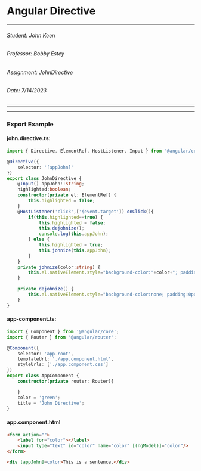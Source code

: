 # Angular Directive

---
###### Student: John Keen
###### Professor: Bobby Estey
###### Assignment: JohnDirective
###### Date: 7/14/2023

---

---
### Export Example

#### john.directive.ts:

```typescript
import { Directive, ElementRef, HostListener, Input } from '@angular/core';

@Directive({
    selector: '[appJohn]'
})
export class JohnDirective {
    @Input() appJohn!:string;
    highlighted:boolean;
    constructor(private el: ElementRef) {
        this.highlighted = false;
    }
    @HostListener('click',['$event.target']) onClick(){
        if(this.highlighted==true) {
            this.highlighted = false;
            this.dejohnize();
            console.log(this.appJohn);
        } else {
            this.highlighted = true;
            this.johnize(this.appJohn);
        }
    }
    private johnize(color:string) {
        this.el.nativeElement.style="background-color:"+color+"; padding:5px;font-weight:bold;";
    }

    private dejohnize() {
        this.el.nativeElement.style="background-color:none; padding:0px;font-weight:normal;";
    }
}
```

#### app-component.ts:

```typescript
import { Component } from '@angular/core';
import { Router } from '@angular/router';

@Component({
    selector: 'app-root',
    templateUrl: './app.component.html',
    styleUrls: ['./app.component.css']
})
export class AppComponent {
    constructor(private router: Router){

    }
    color = 'green';
    title = 'John Directive';
}
```

#### app.component.html

```html
<form action="">
    <label for="color"></label>
    <input type="text" id="color" name="color" [(ngModel)]="color"/>
</form>

<div [appJohn]=color>This is a sentence.</div>
```
